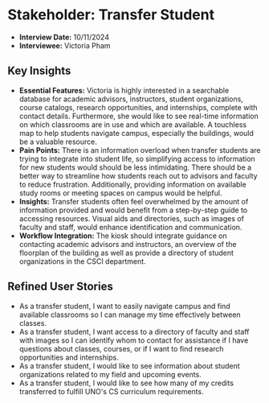 # Stakeholder: Transfer Student 
- **Interview Date:** 10/11/2024
- **Interviewee:** Victoria Pham

## Key Insights
- **Essential Features:** Victoria is highly interested in a searchable database for academic advisors, instructors, student organizations, course catalogs, research opportunities, and internships, complete with contact details. Furthermore, she would like to see real-time information on which classrooms are in use and which are available. A touchless map to help students navigate campus, especially the buildings, would be a valuable resource.
- **Pain Points:** There is an information overload when transfer students are trying to integrate into student life, so simplifying access to information for new students would should be less intimidating. There should be a better way to streamline how students reach out to advisors and faculty to reduce frustration. Additionally, providing information on available study rooms or meeting spaces on campus would be helpful.
- **Insights:** Transfer students often feel overwhelmed by the amount of information provided and would benefit from a step-by-step guide to accessing resources. Visual aids and directories, such as images of faculty and staff, would enhance identification and communication.
- **Workflow Integration:** The kiosk should integrate guidance on contacting academic advisors and instructors, an overview of the floorplan of the building as well as provide a directory of student organizations in the CSCI department.

## Refined User Stories 
- As a transfer student, I want to easily navigate campus and find available classrooms so I can manage my time effectively between classes.
- As a transfer student, I want access to a directory of faculty and staff with images so I can identify whom to contact for assistance if I have questions about classes, courses, or if I want to find research opportunities and internships.
- As a transfer student, I would like to see information about student organizations related to my field and upcoming events.
- As a transfer student, I would like to see how many of my credits transferred to fulfill UNO's CS curriculum requirements.
